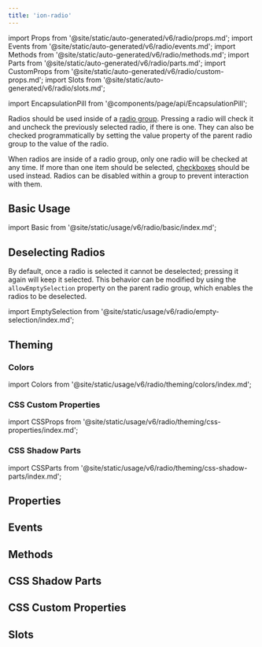 ```yaml
---
title: 'ion-radio'
---
```


import Props from '@site/static/auto-generated/v6/radio/props.md';
import Events from '@site/static/auto-generated/v6/radio/events.md';
import Methods from '@site/static/auto-generated/v6/radio/methods.md';
import Parts from '@site/static/auto-generated/v6/radio/parts.md';
import CustomProps from '@site/static/auto-generated/v6/radio/custom-props.md';
import Slots from '@site/static/auto-generated/v6/radio/slots.md';

<head>
  <title>ion-radio Component: Radio Property for iOS and Android</title>
  <meta
    name="description"
    content="Radio components should be used inside of ion-radio-groups on iOS and Android devices. Read to learn more about radio property usage and installation."
  />
</head>

import EncapsulationPill from '@components/page/api/EncapsulationPill';

<EncapsulationPill type="shadow" />

Radios should be used inside of a [radio group](./radio-group). Pressing a radio will check it and uncheck the previously selected radio, if there is one. They can also be checked programmatically by setting the value property of the parent radio group to the value of the radio.

When radios are inside of a radio group, only one radio will be checked at any time. If more than one item should be selected, [checkboxes](./checkbox) should be used instead. Radios can be disabled within a group to prevent interaction with them.

## Basic Usage

import Basic from '@site/static/usage/v6/radio/basic/index.md';

<Basic />

## Deselecting Radios

By default, once a radio is selected it cannot be deselected; pressing it again will keep it selected. This behavior can be modified by using the `allowEmptySelection` property on the parent radio group, which enables the radios to be deselected.

import EmptySelection from '@site/static/usage/v6/radio/empty-selection/index.md';

<EmptySelection />

## Theming

### Colors

import Colors from '@site/static/usage/v6/radio/theming/colors/index.md';

<Colors />

### CSS Custom Properties

import CSSProps from '@site/static/usage/v6/radio/theming/css-properties/index.md';

<CSSProps />

### CSS Shadow Parts

import CSSParts from '@site/static/usage/v6/radio/theming/css-shadow-parts/index.md';

<CSSParts />

## Properties

<Props />

## Events

<Events />

## Methods

<Methods />

## CSS Shadow Parts

<Parts />

## CSS Custom Properties

<CustomProps />

## Slots

<Slots />

